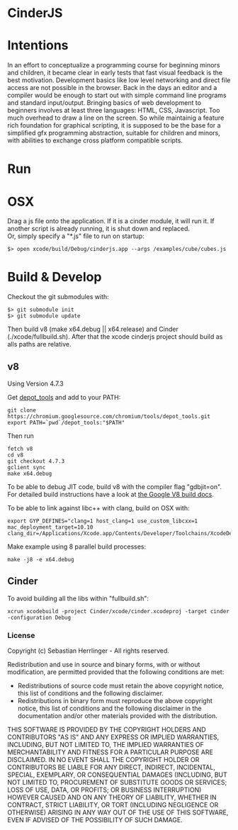 # CinderJS

# Intentions
In an effort to conceptualize a programming course for beginning minors and children,
it became clear in early tests that fast visual feedback is the best motivation.
Development basics like low level networking and direct file access are not possible in the browser. 
Back in the days an editor and a compiler would be enough
to start out with simple command line programs and standard input/output.
Bringing basics of web development to beginners involves at least three languages: HTML, CSS, Javascript.
Too much overhead to draw a line on the screen.
So while maintainig a feature rich foundation for graphical scripting, 
it is supposed to be the base for a simplified gfx programming abstraction, suitable for children and minors,
with abilities to exchange cross platform compatible scripts.

# Run
# OSX
Drag a js file onto the application. If it is a cinder module, it will run it. If another script is already running,
it is shut down and replaced.  
Or, simply specify a "*.js" file to run on startup:  
```
$> open xcode/build/Debug/cinderjs.app --args /examples/cube/cubes.js
```

# Build & Develop
Checkout the git submodules with:
```
$> git submodule init
$> git submodule update
```
Then build v8 (make x64.debug || x64.release) and Cinder (./xcode/fullbuild.sh). 
After that the xcode cinderjs project should build as alls paths are relative. 

## v8
Using Version 4.7.3

Get [depot_tools](http://www.chromium.org/developers/how-tos/install-depot-tools) and add to your PATH:
```
git clone https://chromium.googlesource.com/chromium/tools/depot_tools.git
export PATH=`pwd`/depot_tools:"$PATH"
```
Then run
```
fetch v8
cd v8
git checkout 4.7.3
gclient sync
make x64.debug
```


To be able to debug JIT code, build v8 with the compiler flag "gdbjit=on".
For detailed build instructions have a look at [the Google V8 build docs](https://developers.google.com/v8/build).

To be able to link against libc++ with clang, build on OSX with:  
```
export GYP_DEFINES="clang=1 host_clang=1 use_custom_libcxx=1 mac_deployment_target=10.10 clang_dir=/Applications/Xcode.app/Contents/Developer/Toolchains/XcodeDefault.xctoolchain/usr"
```

Make example using 8 parallel build processes:
```
make -j8 -e x64.debug
```

## Cinder
To avoid building all the libs within "fullbuild.sh":
```
xcrun xcodebuild -project Cinder/xcode/cinder.xcodeproj -target cinder -configuration Debug
```

### License

Copyright (c) Sebastian Herrlinger - All rights reserved.

Redistribution and use in source and binary forms, with or without modification, are permitted provided that
the following conditions are met:

* Redistributions of source code must retain the above copyright notice, this list of conditions and
the following disclaimer.
* Redistributions in binary form must reproduce the above copyright notice, this list of conditions and
the following disclaimer in the documentation and/or other materials provided with the distribution.

THIS SOFTWARE IS PROVIDED BY THE COPYRIGHT HOLDERS AND CONTRIBUTORS "AS IS" AND ANY EXPRESS OR IMPLIED
WARRANTIES, INCLUDING, BUT NOT LIMITED TO, THE IMPLIED WARRANTIES OF MERCHANTABILITY AND FITNESS FOR A
PARTICULAR PURPOSE ARE DISCLAIMED. IN NO EVENT SHALL THE COPYRIGHT HOLDER OR CONTRIBUTORS BE LIABLE FOR
ANY DIRECT, INDIRECT, INCIDENTAL, SPECIAL, EXEMPLARY, OR CONSEQUENTIAL DAMAGES (INCLUDING, BUT NOT LIMITED
TO, PROCUREMENT OF SUBSTITUTE GOODS OR SERVICES; LOSS OF USE, DATA, OR PROFITS; OR BUSINESS INTERRUPTION)
HOWEVER CAUSED AND ON ANY THEORY OF LIABILITY, WHETHER IN CONTRACT, STRICT LIABILITY, OR TORT (INCLUDING
NEGLIGENCE OR OTHERWISE) ARISING IN ANY WAY OUT OF THE USE OF THIS SOFTWARE, EVEN IF ADVISED OF THE
POSSIBILITY OF SUCH DAMAGE.